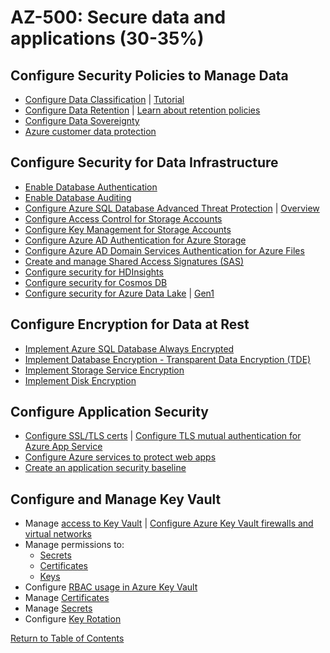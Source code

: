 # AZ-500: Secure data and applications (30-35%)

## Configure Security Policies to Manage Data

* [Configure Data Classification](https://docs.microsoft.com/en-us/azure/cloud-adoption-framework/govern/policy-compliance/data-classification) | [Tutorial](https://docs.microsoft.com/en-us/azure/information-protection/infoprotect-settings-tutorial)
* [Configure Data Retention](https://docs.microsoft.com/en-us/rest/api/storageservices/setting-a-storage-analytics-data-retention-policy) | [Learn about retention policies](https://docs.microsoft.com/en-us/microsoft-365/compliance/retention-policies?view=o365-worldwide)
* [Configure Data Sovereignty](https://azure.microsoft.com/en-us/global-infrastructure/geographies/)
* [Azure customer data protection](https://docs.microsoft.com/en-us/azure/security/fundamentals/protection-customer-data)

## Configure Security for Data Infrastructure

* [Enable Database Authentication](https://docs.microsoft.com/en-us/azure/sql-database/sql-database-aad-authentication)
* [Enable Database Auditing](https://docs.microsoft.com/en-us/azure/sql-database/sql-database-auditing)
* [Configure Azure SQL Database Advanced Threat Protection](https://docs.microsoft.com/en-us/azure/sql-database/sql-database-threat-detection) | [Overview](https://docs.microsoft.com/en-us/azure/sql-database/sql-database-threat-detection-overview)
* [Configure Access Control for Storage Accounts](https://docs.microsoft.com/en-us/azure/storage/blobs/security-recommendations)
* [Configure Key Management for Storage Accounts](https://docs.microsoft.com/en-us/azure/storage/common/storage-account-keys-manage)
* [Configure Azure AD Authentication for Azure Storage](https://docs.microsoft.com/en-us/azure/storage/common/storage-auth-aad)
* [Configure Azure AD Domain Services Authentication for Azure Files](https://docs.microsoft.com/en-us/azure/storage/files/storage-files-active-directory-enable)
* [Create and manage Shared Access Signatures (SAS)](https://docs.microsoft.com/en-us/azure/storage/common/storage-sas-overview)
* [Configure security for HDInsights](https://docs.microsoft.com/en-us/azure/hdinsight/domain-joined/apache-domain-joined-architecture)
* [Configure security for Cosmos DB](https://docs.microsoft.com/en-us/azure/cosmos-db/database-security)
* [Configure security for Azure Data Lake](https://docs.microsoft.com/en-us/azure/storage/blobs/data-lake-storage-access-control) | [Gen1](https://docs.microsoft.com/en-us/azure/data-lake-store/data-lake-store-security-overview)

## Configure Encryption for Data at Rest

* [Implement Azure SQL Database Always Encrypted](https://docs.microsoft.com/en-us/azure/sql-database/sql-database-always-encrypted)
* [Implement Database Encryption - Transparent Data Encryption (TDE)](https://docs.microsoft.com/en-us/sql/relational-databases/security/encryption/transparent-data-encryption)
* [Implement Storage Service Encryption](https://docs.microsoft.com/en-us/azure/storage/common/storage-service-encryption)
* [Implement Disk Encryption](https://docs.microsoft.com/en-us/azure/security/fundamentals/azure-disk-encryption-vms-vmss)

## Configure Application Security

* [Configure SSL/TLS certs](https://docs.microsoft.com/en-us/azure/cloud-services/cloud-services-configure-ssl-certificate-portal) | [Configure TLS mutual authentication for Azure App Service](https://docs.microsoft.com/en-us/azure/app-service/app-service-web-configure-tls-mutual-auth)
* [Configure Azure services to protect web apps](https://docs.microsoft.com/en-us/azure/security/fundamentals/paas-applications-using-app-services)
* [Create an application security baseline](https://docs.microsoft.com/en-us/azure/security/fundamentals/paas-deployments)

## Configure and Manage Key Vault

* Manage [access to Key Vault](https://docs.microsoft.com/en-us/azure/key-vault/key-vault-secure-your-key-vault) | [Configure Azure Key Vault firewalls and virtual networks](https://docs.microsoft.com/en-us/azure/key-vault/general/network-security)
* Manage permissions to:
    * [Secrets](https://docs.microsoft.com/en-us/azure/key-vault/about-keys-secrets-and-certificates#key-vault-secrets)
    * [Certificates](https://docs.microsoft.com/en-us/azure/key-vault/about-keys-secrets-and-certificates#key-vault-certificates)
    * [Keys](https://docs.microsoft.com/en-us/azure/key-vault/about-keys-secrets-and-certificates#key-vault-keys)
* Configure [RBAC usage in Azure Key Vault](https://docs.microsoft.com/en-us/azure/key-vault/overview-security)
* Manage [Certificates](https://docs.microsoft.com/en-us/azure/key-vault/certificate-scenarios)
* Manage [Secrets](https://docs.microsoft.com/en-us/azure/key-vault/about-keys-secrets-and-certificates#key-vault-certificates)
* Configure [Key Rotation](https://docs.microsoft.com/en-us/azure/key-vault/key-vault-key-rotation-log-monitoring#key-rotation-using-azure-automation)

[Return to Table of Contents](README.md)